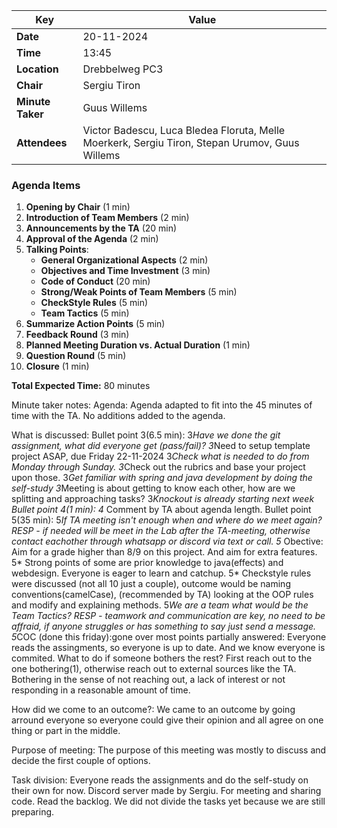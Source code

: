 | Key         | Value                                             |
| ---------------- | ----------------------------------------------------- |
| **Date**         | 20-11-2024                                            |
| **Time**         | 13:45                                                 |
| **Location**     | Drebbelweg PC3                                        |
| **Chair**        | Sergiu Tiron                                          |
| **Minute Taker** | Guus Willems                                          |
| **Attendees**    | Victor Badescu, Luca Bledea Floruta, Melle Moerkerk, Sergiu Tiron, Stepan Urumov, Guus Willems |

### Agenda Items

1. **Opening by Chair** (1 min)  
2. **Introduction of Team Members** (2 min)  
3. **Announcements by the TA** (20 min)  
4. **Approval of the Agenda** (2 min)  
5. **Talking Points**:  
   - **General Organizational Aspects** (2 min)  
   - **Objectives and Time Investment** (3 min)  
   - **Code of Conduct** (20 min)  
   - **Strong/Weak Points of Team Members** (5 min)  
   - **CheckStyle Rules** (5 min)  
   - **Team Tactics** (5 min)  
6. **Summarize Action Points** (5 min)  
7. **Feedback Round** (3 min)  
8. **Planned Meeting Duration vs. Actual Duration** (1 min)  
9. **Question Round** (5 min)  
10. **Closure** (1 min)  

**Total Expected Time:** 80 minutes

Minute taker notes:
Agenda:
Agenda adapted to fit into the 45 minutes of time with the TA. No additions added to the agenda.

What is discussed:
Bullet point 3(6.5 min): 
3*Have we done the git assignment, what did everyone get (pass/fail)?
3*Need to setup template project ASAP, due Friday 22-11-2024
3*Check what is needed to do from Monday through Sunday.
3*Check out the rubrics and base your project upon those.
3*Get familiar with spring and java development by doing the self-study
3*Meeting is about getting to know each other, how are we splitting and approaching tasks?
3*Knockout is already starting next week
Bullet point 4(1 min):
4* Comment by TA about agenda length.
Bullet point 5(35 min):
5*If TA meeting isn't enough when and where do we meet again?
RESP - if needed will be meet in the Lab after the TA-meeting, otherwise contact eachother through whatsapp or discord via text or call.
5* Obective: Aim for a grade higher than 8/9 on this project. And aim for extra features.
5* Strong points of some are prior knowledge to java(effects) and webdesign. Everyone is eager to learn and catchup.
5* Checkstyle rules were discussed (not all 10 just a couple), 
outcome would be naming conventions(camelCase), (recommended by TA) looking at the OOP rules and modify and explaining methods.
5*We are a team what would be the Team Tactics? 
RESP - teamwork and communication are key, no need to be affraid, if anyone struggles or has something to say just send a message.
5*COC (done this friday):gone over most points partially answered: 
Everyone reads the assingments, so everyone is up to date. And we know everyone is commited.
What to do if someone bothers the rest? First reach out to the one bothering(1), otherwise reach out to external sources like the TA.
Bothering in the sense of not reaching out, a lack of interest or not responding in a reasonable amount of time.

How did we come to an outcome?:
We came to an outcome by going arround everyone so everyone could give their opinion and all agree on one thing or part in the middle.

Purpose of meeting:
The purpose of this meeting was mostly to discuss and decide the first couple of options.

Task division:
Everyone reads the assignments and do the self-study on their own for now.
Discord server made by Sergiu. For meeting and sharing code.
Read the backlog.
We did not divide the tasks yet because we are still preparing.



